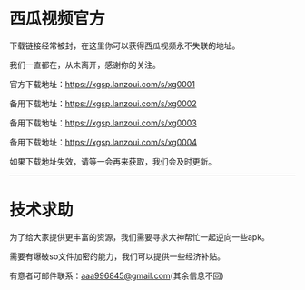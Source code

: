 # 西瓜视频官方

下载链接经常被封，在这里你可以获得西瓜视频永不失联的地址。

我们一直都在，从未离开，感谢你的关注。

官方下载地址：https://xgsp.lanzoui.com/s/xg0001

备用下载地址：https://xgsp.lanzoui.com/s/xg0002

备用下载地址：https://xgsp.lanzoui.com/s/xg0003

备用下载地址：https://xgsp.lanzoui.com/s/xg0004



如果下载地址失效，请等一会再来获取，我们会及时更新。


----
# 技术求助
为了给大家提供更丰富的资源，我们需要寻求大神帮忙一起逆向一些apk。

需要有爆破so文件加密的能力，我们可以提供一些经济补贴。

有意者可邮件联系：aaa996845@gmail.com(其余信息不回)
